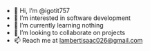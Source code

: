 - 👋 Hi, I’m @igotit757
- 👀 I’m interested in software development
- 🌱 I’m currently learning nothing
- 💞️ I’m looking to collaborate on projects
- 📫 Reach me at lambertisaac026@gmail.com
 


<!---
igotit757/igotit757 is a ✨ special ✨ repository because its `README.md` (this file) appears on your GitHub profile.
You can click the Preview link to take a look at your changes.
--->
